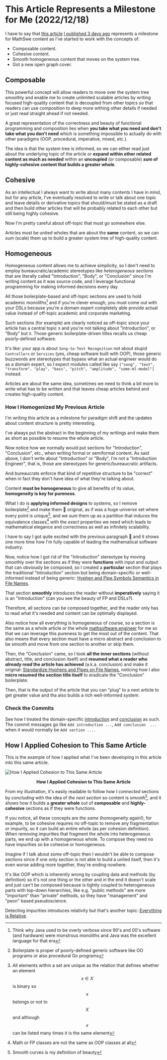 <!-- Copyright (c) 2022 Tobias Briones. All rights reserved. -->
<!-- SPDX-License-Identifier: CC-BY-4.0 -->
<!-- This file is part of https://github.com/tobiasbriones/blog -->

# This Article Represents a Milestone for Me (2022/12/18)

I have to say that
[this article](how-i-standardized-hypen-and-pipe-symbols-on-file-names) [I
published 3 days ago](https://github.com/tobiasbriones/blog/pull/20)
represents a milestone for MathSwe content as I've started to work with the
concepts of:

- Composable content.
- Cohesive content.
- Smooth homogeneous content that moves on the system tree.
- Got a new open graph cover.

## Composable

This powerful concept will allow readers to move over the system tree
smoothly and enable me to create unlimited scalable articles by writing
focused high-quality content that is decoupled from other topics so that
readers can use composition to deep more withing other details if needed or
just read straight ahead if not needed.

A great representation of the correctness and beauty of functional programming
and composition lies when **you take what you need and don't take what you
don't need** which is something impossible to actually do with other paradigms
(OOP, procedural, imperative, mixed, etc.).

The idea is that the system tree is informed, so we can either read just
about the underlying topic of the article or **expand within other related
content as much as needed** within an **uncoupled** (or composable) ***sum* of
highly-cohesive content that builds a greater whole**.

## Cohesive

As an intellectual I always want to write about many contents I have in mind,
but for any article, I've eventually resolved to write or talk about one topic
and leave details or derivative topics that should/must be stated as a draft 
and then build other articles that will be probably related to each other 
but still being highly cohesive.

Now I'm pretty careful about off-topic that must go somewhere else.

Articles must be united wholes that are about the **same** content, so we can
*sum* (scale) them up to build a greater system tree of high-quality content.

## Homogeneous

Homogeneous content allows me to achieve simplicity, so I don't need to employ
bureaucratic/academic stereotypes like *heterogeneous sections* that are 
literally called "Introduction", "Body", or "Conclusion" since I'm writing
content as it was source code, and I leverage functional programming for making
informed decisions every day.

All those boilerplate-based and off-topic sections are used to hold 
academic monoliths[^1] and if you're clever enough, you must come out with your 
DSLs because you're a domain expert completely able provide actual value 
instead of off-topic academic and corporate marketing. 

[^1]: Think why Java used to be overly verbose since 90's and 00's software
    (and hardware) were monstrous monoliths and Java was the excellent 
    language for that era

Such sections (for example) are clearly noticed as off-topic since your 
article has a central topic `X` and you're not talking about "Introduction", or 
"Body" but `X`. Those generic boilerplate-driven titles recalls us cheap 
poorly-defined software.

It's like: your app is about `Song-to-Text Recognition` not about stupid 
`Controllers` or `Services` (yes, cheap software built with OOP), those 
generic buzzwords are stereotypes that bypass what an actual engineer would 
do as a domain expert, so I expect modules called like say `["song", "text", 
"transform", "play", "bass", "pitch", "amplitude", "some-ml-model"]` 
instead.

Articles are about the same idea, sometimes we need to think a bit more to 
write what has to be written and that leaves cheap articles behind and 
creates high-quality content.

### How I Homogenized My Previous Article

I'm writing this article as a milestone for paradigm shift and the updates about
content structure is pretty interesting.

I've always put the abstract in the beginning of my writings and make them
as short as possible to resume the whole article.

Now notice how we normally would put sections for "Introduction", 
"Conclusion", etc., when writing formal or semiformal content. As said above,
I don't write about "Introduction" or "Body", I'm not a "Introduction 
Engineer", that is, those are stereotypes for generic/bureaucratic artifacts.

And bureaucrats enforce that kind of repetitive structure to be "correct" 
when in fact they don't have idea of what they're talking about.

Content **must be homogeneous** to give all benefits of its value, 
**homogeneity is key for pureness**.

What I do is **applying informed designs** to systems, so I remove 
boilerplate[^2] and make them 💯 original, as if was a huge universe set where
every point is unique[^3], and we *sum* them up as a partition that induces the 
equivalence classes[^4] with the *exact* properties we need which leads to
mathematical elegance and correctness as well as infinitely scalability.

[^2]: Boilerplate is proper of poorly-defined generic software like OO programs
    or also procedural Go programs

[^3]: All elements within a set are unique as the relation that defines 
    whether an element $$x \in X$$ is binary so $$x$$ belongs or not to $$X$$
    and although $$x$$ can be listed many times it is the same element

[^4]: Math or FP classes are not the same as OOP classes at all

I have to say I got quite excited with the previous paragraph 🤗 and it shows
one more time how I'm fully capable of leading the mathematical software 
industry.

Now, notice how I got rid of the "Introduction" stereotype by moving smoothly 
over the sections as if they were **functions** with input and output that can 
obviously be composed, so I created a **particular** section that plays the 
traditional "Introduction" section but being domain-specific or well-informed
instead of being generic:
[Hyphen and Pipe Symbols Semantics in File Names](how-i-standardized-hypen-and-pipe-symbols-on-file-names#hyphen-and-pipe-symbols-semantics-in-file-names).

That section **smoothly** introduces the reader without **imperatively** 
saying it is an "Introduction" (can you see the beauty of FP and DSLs?).

Therefore, all sections can be composed together, and the reader only has to 
read what it's needed and content can be optimally displayed.

Also notice how all everything is homogeneous of course, so a section is the 
same as a whole article or the whole 
[mathsoftware.engineer](https://mathsoftware.engineer) for me so that we can
leverage this pureness to get the most out of the content. That also means 
that every section must have a micro abstract and conclusion to be smooth 
and move from one section to another or skip them.

Then, the "Conclusion" came, so I took **all the inner sections** (without 
abstract, title, and conclusion itself) and **resumed what a reader who 
*already read* the article has achieved** (a.k.a. conclusion) and make it 
original: 
[Standardize Hyphens and Pipes on File Names](how-i-standardized-hypen-and-pipe-symbols-on-file-names#standardize-hyphens-and-pipes-on-file-names),
noticing how I also **micro resumed the section title itself** to eradicate 
the "Conclusion" boilerplate.

Then, that is the output of the article that you can "plug" to a next article to 
get greater value and tha also builds a rich well-informed system.

### Check the Commits

See how I treated the domain-specific 
[introduction](https://github.com/tobiasbriones/blog/pull/20/commits/2681b15fe70ce0be4980066c7a4609e79b00cd91)
and
[conclusion](https://github.com/tobiasbriones/blog/pull/20/commits/f2e74ff736f67ecdf2acd5de014367ed2b634407)
as such. The commit messages go like `Add introduction ...`, `Add conclusion 
...` when it would normally be `Add section ...`.

## How I Applied Cohesion to This Same Article

This is the example of how I applied what I've been developing in this 
article into this same article.

![How I Applied Cohesion to This Same Article](how-i-applied-cohesion-to-this-same-article.png)

<figcaption>
<p align="center"><strong>How I Applied Cohesion to This Same Article</strong></p>
</figcaption>

From my illustration, it's easily readable to follow how I *connected* 
sections by *concluding* with the idea of *the next section* so content is
*smooth*[^5], and it shows how it builds a **greater whole** out of 
**composable** and **highly-cohesive** sections as if they were functions.  

[^5]: Smooth curves is my definition of beauty

If you notice, all these concepts are *the same* (homogeneity again!), for 
example, to be cohesive requires no off-topic to remove any fragmentation or 
impurity, so it can build an entire whole (as per cohesion definition). When 
removing impurities that fragment the whole into heterogeneous parts, we end 
up with a homogeneous whole. To compose they need no have impurities so be 
cohesive or homogeneous. 

Imagine if I talk about some off-topic then I wouldn't be able to compose 
sections since if one only section is not able to build a united itself, then
it's even worse adding more together, they're ending nowhere.

It's like OOP which is inherently wrong by coupling data and methods (by 
definition) so it's not one thing or the other and in the end it doesn't 
scale and just can't be composed because is tightly coupled to heterogeneous 
parts with top-down hierarchies, like e.g. "public methods" are more 
"important" than "private" methods, so they have "management" and "peon" based 
pseudoscience.

Detecting impurities introduces relativity but that's another topic: 
[Everything is Relative](everything-is-relative).
